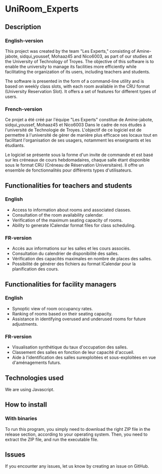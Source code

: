 # UniRoom_Experts

## Description

### English-version
This project was created by the team "Les Experts," consisting of Amine-jabote, sidqui_youssef, Mohaaz45 and Nico6003, as part of our studies at the University of Technology of Troyes. The objective of this software is to enable the university to manage its facilities more efficiently while facilitating the organization of its users, including teachers and students.

The software is presented in the form of a command-line utility and is based on weekly class slots, with each room available in the CRU format (University Reservation Slot). It offers a set of features for different types of users.
### French-version
Ce projet a été créé par l'équipe "Les Experts" constitue de Amine-jabote, sidqui_youssef, Mohaaz45 et Nico6003 Dans le cadre de nos études à l'université de Technologie de Troyes. L'objectif de ce logiciel est de permettre à l'université de gérer de manière plus efficace ses locaux tout en facilitant l'organisation de ses usagers, notamment les enseignants et les étudiants.

Le logiciel se présente sous la forme d'un invite de commande et est basé sur les créneaux de cours hebdomadaires, chaque salle étant disponible sous le format CRU (Créneau de Réservation Universitaire). Il offre un ensemble de fonctionnalités pour différents types d'utilisateurs.

## Functionalities for teachers and students
### English
   - Access to information about rooms and associated classes.
   - Consultation of the room availability calendar.
   - Verification of the maximum seating capacity of rooms.
   - Ability to generate ICalendar format files for class scheduling.

### FR-version
   - Accès aux informations sur les salles et les cours associés.
   - Consultation du calendrier de disponibilité des salles.
   - Vérification des capacités maximales en nombre de places des salles.
   - Possibilité de générer des fichiers au format ICalendar pour la planification des cours.

## Functionalities for facility managers
### English
   - Synoptic view of room occupancy rates.
   - Ranking of rooms based on their seating capacity.
   - Assistance in identifying overused and underused rooms for future adjustments.
### FR-version
   - Visualisation synthétique du taux d'occupation des salles.
   - Classement des salles en fonction de leur capacité d'accueil.
   - Aide à l'identification des salles surexploitées et sous-exploitées en vue d'aménagements futurs.
     
## Technologies used

We are using Javascript.

## How to install

### With binaries

To run this program, you simply need to download the right ZIP file in the release section, according to your operating system. Then, you need to extract the ZIP file, and run the executable file.

## Issues

If you encounter any issues, let us know by creating an issue on GitHub.
    
